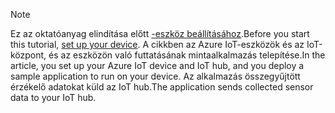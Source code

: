 > [!NOTE]
> <span data-ttu-id="a1601-101">Ez az oktatóanyag elindítása előtt [-eszköz beállításához](../articles/iot-hub/iot-hub-raspberry-pi-kit-node-get-started.md).</span><span class="sxs-lookup"><span data-stu-id="a1601-101">Before you start this tutorial, [set up your device](../articles/iot-hub/iot-hub-raspberry-pi-kit-node-get-started.md).</span></span> <span data-ttu-id="a1601-102">A cikkben az Azure IoT-eszközök és az IoT-központ, és az eszközön való futtatásának mintaalkalmazás telepítése.</span><span class="sxs-lookup"><span data-stu-id="a1601-102">In the article, you set up your Azure IoT device and IoT hub, and you deploy a sample application to run on your device.</span></span> <span data-ttu-id="a1601-103">Az alkalmazás összegyűjtött érzékelő adatokat küld az IoT hub.</span><span class="sxs-lookup"><span data-stu-id="a1601-103">The application sends collected sensor data to your IoT hub.</span></span>
